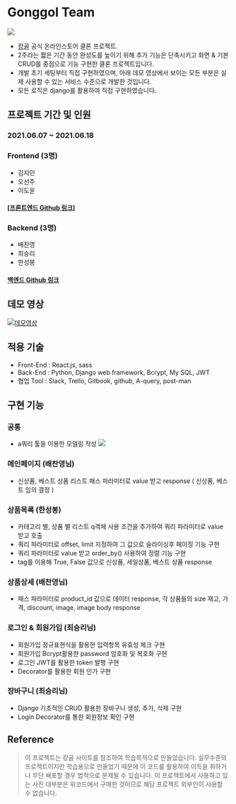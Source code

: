# Gonggol Team
![](https://github.com/wecode-bootcamp-korea/21-1st-gonggol-frontend/blob/master/public/images/common/logo_tm.png?raw=true)
- [캉골](https://kangolkorea.com/) 공식 온라인스토어 클론 프로젝트.
- 2주라는 짧은 기간 동안 완성도를 높이기 위해 추가 기능은 단축시키고 화면 & 기본 CRUD를 중점으로 기능 구현한 클론 프로젝트입니다.
- 개발 초기 세팅부터 직접 구현하였으며, 아래 데모 영상에서 보이는 모든 부분은 실제 사용할 수 있는 서비스 수준으로 개발한 것입니다.
- 모든 로직은 django를 활용하여 직접 구현하였습니다.
## 프로젝트 기간 및 인원
### 2021.06.07 ~ 2021.06.18
### Frontend (3명)
- 김지민
- 오선주
- 이도윤
#### <a href ="https://github.com/wecode-bootcamp-korea/21-1st-gonggol-frontend">[프론트엔드 Github 링크]</a>
### Backend (3명)
- 배찬영
- 최승리
- 한성봉
#### [백엔드 Github 링크](https://github.com/wecode-bootcamp-korea/21-1st-gonggol-backend)
## 데모 영상
[![데모영상](http://img.youtube.com/vi/um9Wr2I_JRE/0.jpg)](https://www.youtube.com/watch?v=um9Wr2I_JRE)
## 적용 기술
- Front-End : React.js, sass
- Back-End : Python, Django web framework, Bcrypt, My SQL, JWT
- 협업 Tool : Slack, Trello, Gitbook, github, A-query, post-man
## 구현 기능
### 공통
- a쿼리 툴을 이용한 모델링 작성
![](https://images.velog.io/images/cj4207/post/d22c1eea-541e-4acc-a60d-c7456c88124d/%E1%84%86%E1%85%A9%E1%84%83%E1%85%A6%E1%86%AF%E1%84%85%E1%85%B5%E1%86%BC.PNG)
### 메인페이지 (배찬영님)
- 신상품, 베스트 상품 리스트 패스 파라미터로 value 받고 response ( 신상품, 베스트 임의 결정 )
### 상품목록 (한성봉)
- 카테고리 별, 상품 별 리스트 q객체 사용 조건을 추가하여 쿼리 파라미터로 value 받고 호출
- 쿼리 파라미터로 offset, limit 지정하여 그 값으로 슬라이싱후 페이징 기능 구현
- 쿼리 파라미터로 value 받고 order_by() 사용하여 정렬 기능 구현
- tag를 이용해 True, False 값으로 신상품, 세일상품, 베스트 상품 response
### 상품상세 (배찬영님)
- 패스 파라미터로 product_id 값으로 데이터 response, 각 상품들의 size 재고, 가격, discount, image, image body response
### 로그인 & 회원가입 (최승리님)
- 회원가입 정규표현식을 활용한 입력항목 유효성 체크 구현
- 회원가입 Bcrypt활용한 password 암호화 및 복호화 구현
- 로그인 JWT를 활용한 token 발행 구현
- Decorator를 활용한 회원 인가 구현
### 장바구니 (최승리님)
- Django 기초적인 CRUD 활용한 장바구니 생성, 추가, 삭제 구현
- Login Decorator를 통한 회원정보 확인 구현
## Reference
> 이 프로젝트는 캉골 사이트를 참조하여 학습목적으로 만들었습니다.
> 실무수준의 프로젝트이지만 학습용으로 만들었기 때문에 이 코드를 활용하여 이득을 취하거나 무단 배포할 경우 법적으로 문제될 수 있습니다.
> 이 프로젝트에서 사용하고 있는 사진 대부분은 위코드에서 구매한 것이므로 해당 프로젝트 외부인이 사용할 수 없습니다.
